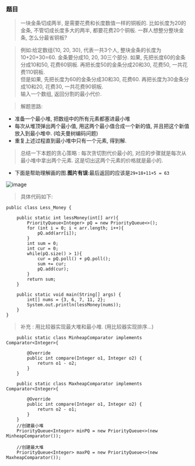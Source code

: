 ### 题目
> 一块金条切成两半, 是需要花费和长度数值一样的铜板的. 比如长度为20的金条, 不管切成长度多大的两半, 都要花费20个铜板. 一群人想整分整块金条, 怎么分最省铜板?   

> 例如:给定数组{10, 20, 30}, 代表一共3个人, 整块金条的长度为10+20+30=60. 金条要分成10, 20, 30三个部分. 如果, 先把长度60的金条分成10和50, 花费60铜板. 再把长度50的金条分成20和30, 花费50, 一共花费110铜板.  
但是如果, 先把长度为60的金条分成30和30, 花费60. 再把长度为30金条分成10和20, 花费30, 一共花费90铜板.   
输入一个数组, 返回分割的最小代价. 

> 解题思路:

- 准备一个最小堆, 把数组中的所有元素都塞进最小堆
- 每次从堆顶弹出两个最小值, 用这两个最小值合成一个新的值, 并且把这个新值放入到最小堆中. (哈夫曼树编码问题)
- 重复上述过程直到最小堆中只有一个元素, 得到解. 
> 总结一下本题的贪心策略 : 每次贪切割代价最小的, 对应的步骤就是每次从最小堆中拿出两个元素. 这是切出这两个元素的价格就是最小的. 

- 下面是帮助理解画的图.**图片有误**:最后返回的应该是`29+18+11+5 = 63`

![image](8C29ABA3DEE24689A22A485078CA6201)

> 具体代码如下:

```
public class Less_Money {

    public static int lessMoney(int[] arr){
        PriorityQueue<Integer> pQ = new PriorityQueue<>();
        for (int i = 0; i < arr.length; i++){
            pQ.add(arr[i]);
        }
        int sum = 0;
        int cur = 0;
        while(pQ.size() > 1){
            cur = pQ.poll() + pQ.poll();
            sum += cur;
            pQ.add(cur);
        }
        return sum;
    }

    public static void main(String[] args) {
        int[] nums = {3, 6, 7, 11, 2};
        System.out.println(lessMoney(nums));
    }
}
```

> 补充 : 用比较器实现最大堆和最小堆. (用比较器实现排序...)

```
    public static class MinheapComparator implements Comparator<Integer>{

        @Override
        public int compare(Integer o1, Integer o2) {
            return o1 - o2;
        }
    }

    public static class MaxheapComparator implements Comparator<Integer>{

        @Override
        public int compare(Integer o1, Integer o2) {
            return o2 - o1;
        }
    }
    //创建最小堆
    PriorityQueue<Integer> minPQ = new PriorityQueue<>(new MinheapComparator());
    
    //创建最大堆
    PriorityQueue<Integer> maxPQ = new PriorityQueue<>(new MaxheapComparator());
```